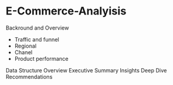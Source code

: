 # E-Commerce-Analyisis
Backround and Overview
  - Traffic and funnel
  - Regional
  - Chanel
  - Product performance

Data Structure Overview
Executive Summary
Insights Deep Dive
Recommendations
